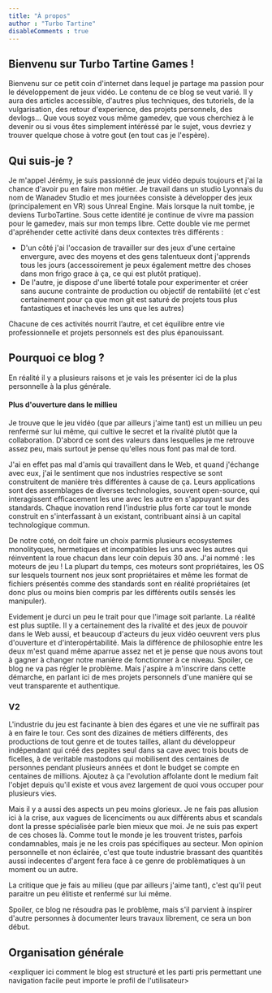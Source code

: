 ```yaml
---
title: "À propos"
author : "Turbo Tartine"
disableComments : true
---
```

## Bienvenu sur Turbo Tartine Games !
Bienvenu sur ce petit coin d'internet dans lequel je partage ma passion pour le développement de jeux vidéo. Le contenu de ce blog se veut varié. Il y aura des articles accessible, d'autres plus techniques, des tutoriels, de la vulgarisation, des retour d'experience, des projets personnels, des devlogs... Que vous soyez vous même gamedev, que vous cherchiez à le devenir ou si vous êtes simplement intéréssé par le sujet, vous devriez y trouver quelque chose à votre gout (en tout cas je l'espère).

## Qui suis-je ?
Je m'appel Jérémy, je suis passionné de jeux vidéo depuis toujours et j'ai la chance d'avoir pu en faire mon métier. Je travail dans un studio Lyonnais du nom de Wanadev Studio et mes journées consiste à développer des jeux (principalement en VR) sous Unreal Engine. Mais lorsque la nuit tombe, je deviens TurboTartine. Sous cette identité je continue de vivre ma passion pour le gamedev, mais sur mon temps libre. Cette double vie me permet d'apréhender cette activité dans deux contextes très différents :
- D'un côté j'ai l'occasion de travailler sur des jeux d'une certaine envergure, avec des moyens et des gens talentueux dont j'apprends tous les jours (accessoirement je peux également mettre des choses dans mon frigo grace à ça, ce qui est plutôt pratique).
- De l'autre, je dispose d'une liberté totale pour experimenter et créer sans aucune contrainte de production ou objectif de rentabilité (et c'est certainement pour ça que mon git est saturé de projets tous plus fantastiques et inachevés les uns que les autres)

Chacune de ces activités nourrit l’autre, et cet équilibre entre vie professionnelle et projets personnels est des plus épanouissant.

## Pourquoi ce blog ?
En réalité il y a plusieurs raisons et je vais les présenter ici de la plus personnelle à la plus générale.

#### Plus d'ouverture dans le millieu
Je trouve que le jeu vidéo (que par ailleurs j'aime tant) est un millieu un peu renfermé sur lui même, qui cultive le secret et la rivalité plutôt que la collaboration. D'abord ce sont des valeurs dans lesquelles je me retrouve assez peu, mais surtout je pense qu'elles nous font pas mal de tord. 

J'ai en effet pas mal d'amis qui travaillent dans le Web, et quand j'échange avec eux, j'ai le sentiment que nos industries respective se sont construitent de manière très différentes à cause de ça. Leurs applications sont des assemblages de diverses technologies, souvent open-source, qui interagissent efficacement les une avec les autre en s'appuyant sur des standards. Chaque inovation rend l'industrie plus forte car tout le monde construit en s'interfassant à un existant, contribuant ainsi à un capital technologique commun. 

De notre coté, on doit faire un choix parmis plusieurs ecosystemes monolityques, hermetiques et incompatibles les uns avec les autres qui réinventent la roue chacun dans leur coin depuis 30 ans. J'ai nommé : les moteurs de jeu ! La plupart du temps, ces moteurs sont propriétaires, les OS sur lesquels tournent nos jeux sont propriétaires et même les format de fichiers présentés comme des standards sont en réalité propriétaires (et donc plus ou moins bien compris par les différents outils sensés les manipuler).

Evidement je durci un peu le trait pour que l'image soit parlante. La réalité est plus suptile. Il y a certainement des la rivalité et des jeux de pouvoir dans le Web aussi, et beaucoup d'acteurs du jeux vidéo oeuvrent vers plus d'ouverture et d'interopértabilité. Mais la différence de philosophie entre les deux m'est quand même aparrue assez net et je pense que nous avons tout à gagner à changer notre manière de fonctionner à ce niveau. Spoiler, ce blog ne va pas régler le problème. Mais j'aspire à m'inscrire dans cette démarche, en parlant ici de mes projets personnels d'une manière qui se veut transparente et authentique.

### V2
L'industrie du jeu est facinante à bien des égares et une vie ne suffirait pas à en faire le tour. Ces sont des dizaines de métiers différents, des productions de tout genre et de toutes tailles, allant du développeur indépendant qui créé des pepites seul dans sa cave avec trois bouts de ficelles, à de veritable mastodons qui mobilisent des centaines de personnes pendant plusieurs années et dont le budget se compte en centaines de millions. Ajoutez à ça l'evolution affolante dont le medium fait l'objet depuis qu'il existe et vous avez largement de quoi vous occuper pour plusieurs vies.

Mais il y a aussi des aspects un peu moins glorieux. Je ne fais pas allusion ici à la crise, aux vagues de licenciments ou aux différents abus et scandals dont la presse spécialisée parle bien mieux que moi. Je ne suis pas expert de ces choses là. Comme tout le monde je les trouvent tristes, parfois condamnables, mais je ne les crois pas spécifiques au secteur. Mon opinion personnelle et non éclairée, c'est que toute industrie brassant des quantités aussi indecentes d'argent fera face à ce genre de problèmatiques à un moment ou un autre. 

La critique que je fais au milieu (que par ailleurs j'aime tant), c'est qu'il peut paraitre un peu élitiste et renfermé sur lui même.

Spoiler, ce blog ne résoudra pas le problème, mais s'il parvient à inspirer d'autre personnes à documenter leurs travaux librement, ce sera un bon début. 



## Organisation générale
<expliquer ici comment le blog est structuré et les parti pris permettant une navigation facile peut importe le profil de l'utilisateur>